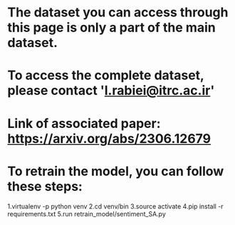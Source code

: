 # The dataset you can access through this page is only a part of the main dataset. 
# To access the complete dataset, please contact 'l.rabiei@itrc.ac.ir'

# Link of associated paper: https://arxiv.org/abs/2306.12679

# To retrain the model, you can follow these steps:
1.virtualenv -p python venv
2.cd venv/bin
3.source activate
4.pip install -r requirements.txt
5.run retrain_model/sentiment_SA.py
